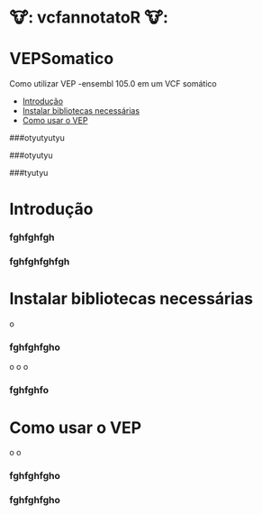 # 🐮: vcfannotatoR 🐮: <!-- omit in toc -->

# VEPSomatico
Como utilizar VEP -ensembl 105.0 em um VCF somático


- [Introdução](#introdução)
- [Instalar bibliotecas necessárias](#instalar-bibliotecas-necessárias)
- [Como usar o VEP](#como-usar-o-vep)


###otyutyutyu

###otyutyu

###tyutyu

# Introdução



### fghfghfgh

### fghfghfghfgh








# Instalar bibliotecas necessárias






o
### fghfghfgho
o
o
o
### fghfghfo


# Como usar o VEP

o
o
### fghfghfgho
### fghfghfgho
